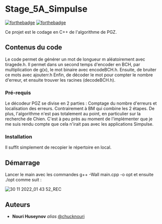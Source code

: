 # Stage_5A_Simpulse
[![forthebadge](http://forthebadge.com/images/badges/built-with-love.svg)](http://forthebadge.com)  [![forthebadge](http://forthebadge.com/images/badges/powered-by-electricity.svg)](http://forthebadge.com)

Ce projet est le codage en C++ de l'algorithme de PGZ.

## Contenus du code
Le code permet de générer un mot de longueur m aléatoirement avec tiragede.h.
Il permet dans un second temps d'encoder en BCH, par multiplication de g(x), le mot binaire avec encodeBCH.h.
Ensuite, de bruiter ce mots avec ajouterr.h
Enfin, de décoder le mot pour compter le nombre d'erreur, et ensuite trouver les racines (decodeBCH.h).

### Pré-requis
Le décodeur PGZ se divise en 2 parties : Comptage du nombre d'erreurs et localisation des erreurs. Contrairement à BM qui combine les 2 étapes. De plus, l'algorithme n'est pas totalement au point, en particulier sur la recherche de Chien. C'est à peu près au moment de l'implémenter que je me suis rendu compte que cela n'irait pas avec les applications Simpulse.

### Installation


Il suffit simplement de recopier le répertoire en local.

## Démarrage

Lancer le main avec les commandes g++ -Wall main.cpp -o opt et ensuite ./opt comme suit :

![30 11 2022_01 43 52_REC](https://user-images.githubusercontent.com/87069145/204685720-ffd633fb-564a-411d-b948-59e93d9d8cee.gif)

## Auteurs
* **Nouri Huseynov** _alias_ [@chucknouri](https://github.com/chucknouri)
